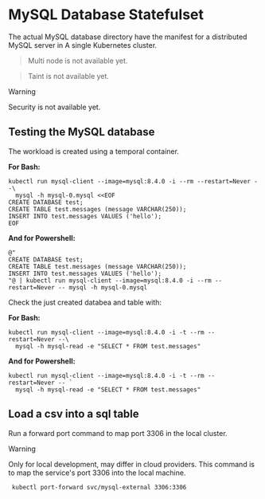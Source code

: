 # MySQL Database Statefulset
The actual MySQL database directory have the manifest for a distributed MySQL server in A single Kubernetes cluster.
> Multi node is not available yet.

> Taint is not available yet.

>[!WARNING]
> Security is not available yet.

## Testing the MySQL database
The workload is created using a temporal container.

**For Bash:**
```
kubectl run mysql-client --image=mysql:8.4.0 -i --rm --restart=Never --\
  mysql -h mysql-0.mysql <<EOF
CREATE DATABASE test;
CREATE TABLE test.messages (message VARCHAR(250));
INSERT INTO test.messages VALUES ('hello');
EOF
```

**And for Powershell:**
```
@"
CREATE DATABASE test;
CREATE TABLE test.messages (message VARCHAR(250));
INSERT INTO test.messages VALUES ('hello');
"@ | kubectl run mysql-client --image=mysql:8.4.0 -i --rm --restart=Never -- mysql -h mysql-0.mysql
```

Check the just created databea and table with:

**For Bash:**
```
kubectl run mysql-client --image=mysql:8.4.0 -i -t --rm --restart=Never --\
  mysql -h mysql-read -e "SELECT * FROM test.messages"
```

**And for Powershell:**
```
kubectl run mysql-client --image=mysql:8.4.0 -i -t --rm --restart=Never -- `
  mysql -h mysql-read -e "SELECT * FROM test.messages"
```

## Load a csv into a sql table
Run a forward port command to map port 3306 in the local cluster.
>[!WARNING]
> Only for local development, may differ in cloud providers. 
> This command is to map the service's port 3306 into the local machine.
```
 kubectl port-forward svc/mysql-external 3306:3306
```